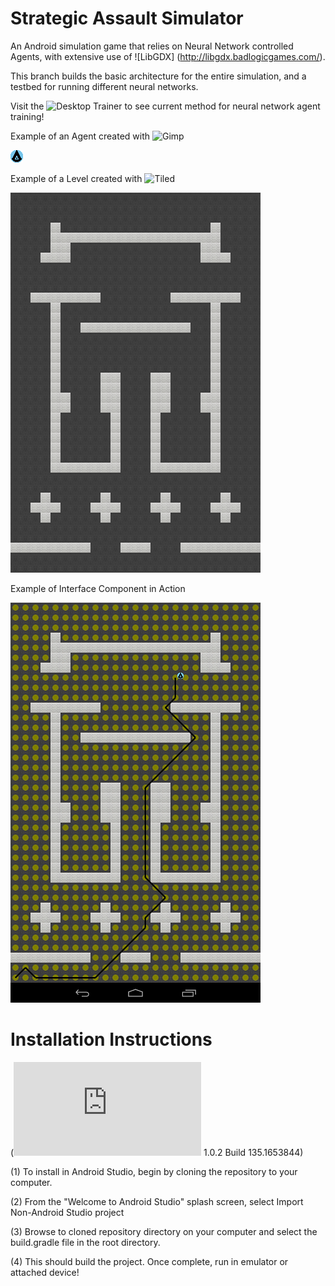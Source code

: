 # Strategic Assault Simulator
An Android simulation game that relies on Neural Network controlled Agents, with extensive use of ![LibGDX] (http://libgdx.badlogicgames.com/).

This branch builds the basic architecture for the entire simulation, and a testbed for running different neural networks.

Visit the ![Desktop Trainer](https://github.com/dwaybright/SAS-DesktopTrainer) to see current method for neural network agent training!


Example of an Agent created with ![Gimp](http://www.gimp.org/)

![Agent](android/assets/goodGuyDotArrow.png)

Example of a Level created with ![Tiled](http://www.mapeditor.org/)

![Level 1](android/assets/MyCrappyMap.png)

Example of Interface Component in Action

![IC](android/assets/InterfaceComponent.png)

# Installation Instructions 
(![Android Studio](http://developer.android.com/sdk/index.html) 1.0.2 Build 135.1653844)

(1) To install in Android Studio, begin by cloning the repository to your computer.  

(2) From the "Welcome to Android Studio" splash screen, select Import Non-Android Studio project

(3) Browse to cloned repository directory on your computer and select the build.gradle file in the root directory.  

(4) This should build the project.  Once complete, run in emulator or attached device!

